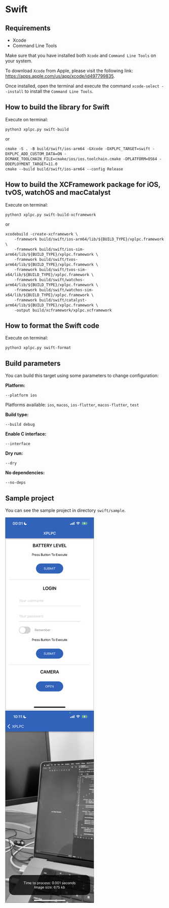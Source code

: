 # Swift

## Requirements

*   Xcode
*   Command Line Tools

Make sure that you have installed both `Xcode` and `Command Line Tools` on your system.

To download `Xcode` from Apple, please visit the following link: https://apps.apple.com/us/app/xcode/id497799835.

Once installed, open the terminal and execute the command `xcode-select --install` to install the `Command Line Tools`.

## How to build the library for Swift

Execute on terminal:

    python3 xplpc.py swift-build

or

    cmake -S . -B build/swift/ios-arm64 -GXcode -DXPLPC_TARGET=swift -DXPLPC_ADD_CUSTOM_DATA=ON -DCMAKE_TOOLCHAIN_FILE=cmake/ios/ios.toolchain.cmake -DPLATFORM=OS64 -DDEPLOYMENT_TARGET=11.0
    cmake --build build/swift/ios-arm64 --config Release

## How to build the XCFramework package for iOS, tvOS, watchOS and macCatalyst

Execute on terminal:

    python3 xplpc.py swift-build-xcframework

or

    xcodebuild -create-xcframework \
    	-framework build/swift/ios-arm64/lib/${BUILD_TYPE}/xplpc.framework \
    	-framework build/swift/ios-sim-arm64/lib/${BUILD_TYPE}/xplpc.framework \
    	-framework build/swift/tvos-arm64/lib/${BUILD_TYPE}/xplpc.framework \
    	-framework build/swift/tvos-sim-x64/lib/${BUILD_TYPE}/xplpc.framework \
    	-framework build/swift/watchos-arm64/lib/${BUILD_TYPE}/xplpc.framework \
    	-framework build/swift/watchos-sim-x64/lib/${BUILD_TYPE}/xplpc.framework \
    	-framework build/swift/catalyst-arm64/lib/${BUILD_TYPE}/xplpc.framework \
    	-output build/xcframework/xplpc.xcframework

## How to format the Swift code

Execute on terminal:

    python3 xplpc.py swift-format

## Build parameters

You can build this target using some parameters to change configuration:

**Platform:**

    --platform ios

Platforms available: `ios`, `macos`, `ios-flutter`, `macos-flutter`, `test`

**Build type:**

    --build debug

**Enable C interface:**

    --interface

**Dry run:**

    --dry

**No dependencies:**

    --no-deps

## Sample project

You can see the sample project in directory `swift/sample`.

<img width="280" src="https://github.com/xplpc/xplpc/blob/main/extras/images/screenshot-ios.png?raw=true">

<img width="280" src="https://github.com/xplpc/xplpc/blob/main/extras/images/screenshot-ios2.png?raw=true">
